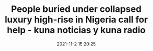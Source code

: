 ---
"title": "People buried under collapsed luxury high-rise in Nigeria call for help - kuna noticias y kuna radio"
"date": "2021-11-2 15:20:25"
"feed_name": "GOOGLENEWSCONSTRUCTION"
"feed_website": "https://news.google.com/search?q=construction%2Bincident&hl=en-US&gl=US&ceid=US:en"
"feed_rss": "https://news.google.com/rss/search?q=construction%2Bincident&hl=en-US&gl=US&ceid=US:en"
"link": "https://kesq.com/news/2021/11/02/people-buried-under-collapsed-luxury-high-rise-in-nigeria-call-for-help/"
"source": "{'href': 'https://kesq.com', 'title': 'kuna noticias y kuna radio'}"
"file": "_posts/2021-1-1-714795fdbdd152fddbfab68de10ba2a7ce494a00.md"
"accident": "0"
"drilling": "0"
"dead": "0"
"injured": "0"
"arrested": "0"
"place": "unknown place"
"where": "unknown site"
"causes": "unknown"
"place_uri": "unknown place"
---